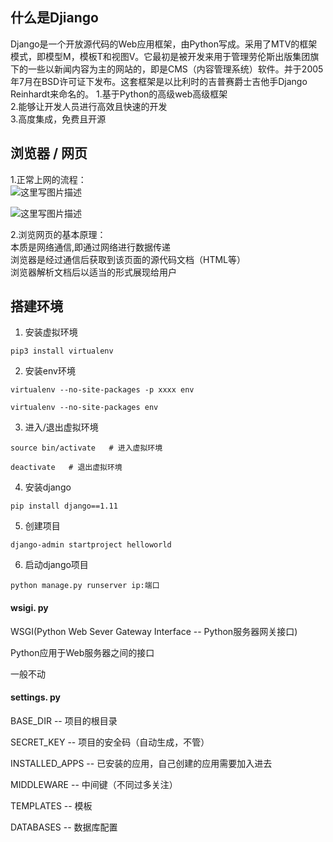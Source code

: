 
## 什么是Djiango
Django是一个开放源代码的Web应用框架，由Python写成。采用了MTV的框架模式，即模型M，模板T和视图V。它最初是被开发来用于管理劳伦斯出版集团旗下的一些以新闻内容为主的网站的，即是CMS（内容管理系统）软件。并于2005年7月在BSD许可证下发布。这套框架是以比利时的吉普赛爵士吉他手Django Reinhardt来命名的。
1.基于Python的高级web高级框架<br>
2.能够让开发人员进行高效且快速的开发<br>
3.高度集成，免费且开源<br>


## 浏览器 / 网页

1.正常上网的流程：<br>
![这里写图片描述](https://img-blog.csdn.net/20180424192454695?watermark/2/text/aHR0cHM6Ly9ibG9nLmNzZG4ubmV0L3dlaXhpbl80MTc4MTk3Mw==/font/5a6L5L2T/fontsize/400/fill/I0JBQkFCMA==/dissolve/70)


![这里写图片描述](https://img-blog.csdn.net/20180424192428733?watermark/2/text/aHR0cHM6Ly9ibG9nLmNzZG4ubmV0L3dlaXhpbl80MTc4MTk3Mw==/font/5a6L5L2T/fontsize/400/fill/I0JBQkFCMA==/dissolve/70)


2.浏览网页的基本原理：<br>
本质是网络通信,即通过网络进行数据传递<br>
浏览器是经过通信后获取到该页面的源代码文档（HTML等）<br>
浏览器解析文档后以适当的形式展现给用户<br>


## 搭建环境
1. 安装虚拟环境
```
pip3 install virtualenv
```

2. 安装env环境
```
virtualenv --no-site-packages -p xxxx env

virtualenv --no-site-packages env
```

3. 进入/退出虚拟环境
```
source bin/activate   # 进入虚拟环境

deactivate   # 退出虚拟环境
```

4. 安装django
```
pip install django==1.11
```

5. 创建项目
```
django-admin startproject helloworld
```
6. 启动django项目
```
python manage.py runserver ip:端口
```
 

 #### wsigi. py
 WSGI(Python Web Sever Gateway Interface -- Python服务器网关接口)

 Python应用于Web服务器之间的接口

 一般不动

 #### settings. py
 BASE_DIR -- 项目的根目录

 SECRET_KEY -- 项目的安全码（自动生成，不管）

 INSTALLED_APPS -- 已安装的应用，自己创建的应用需要加入进去

 MIDDLEWARE -- 中间键（不同过多关注）

 TEMPLATES -- 模板

 DATABASES -- 数据库配置

